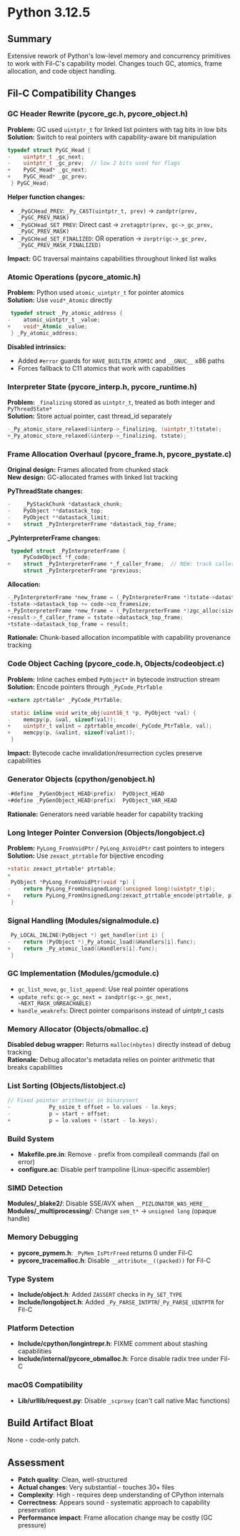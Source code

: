 # Python 3.12.5

## Summary
Extensive rework of Python's low-level memory and concurrency primitives to work with Fil-C's capability model. Changes touch GC, atomics, frame allocation, and code object handling.

## Fil-C Compatibility Changes

### GC Header Rewrite (pycore_gc.h, pycore_object.h)
**Problem:** GC used `uintptr_t` for linked list pointers with tag bits in low bits  
**Solution:** Switch to real pointers with capability-aware bit manipulation

```c
typedef struct PyGC_Head {
-    uintptr_t _gc_next;
-    uintptr_t _gc_prev;  // low 2 bits used for flags
+    PyGC_Head* _gc_next;
+    PyGC_Head* _gc_prev;
 } PyGC_Head;
```

**Helper function changes:**
- `_PyGCHead_PREV`: `_Py_CAST(uintptr_t, prev)` → `zandptr(prev, _PyGC_PREV_MASK)`
- `_PyGCHead_SET_PREV`: Direct cast → `zretagptr(prev, gc->_gc_prev, _PyGC_PREV_MASK)`
- `_PyGCHead_SET_FINALIZED`: OR operation → `zorptr(gc->_gc_prev, _PyGC_PREV_MASK_FINALIZED)`

**Impact:** GC traversal maintains capabilities throughout linked list walks

### Atomic Operations (pycore_atomic.h)
**Problem:** Python used `atomic_uintptr_t` for pointer atomics  
**Solution:** Use `void*_Atomic` directly

```c
 typedef struct _Py_atomic_address {
-    atomic_uintptr_t _value;
+    void*_Atomic _value;
 } _Py_atomic_address;
```

**Disabled intrinsics:**
- Added `#error` guards for `HAVE_BUILTIN_ATOMIC` and `__GNUC__` x86 paths
- Forces fallback to C11 atomics that work with capabilities

### Interpreter State (pycore_interp.h, pycore_runtime.h)
**Problem:** `_finalizing` stored as `uintptr_t`, treated as both integer and `PyThreadState*`  
**Solution:** Store actual pointer, cast thread_id separately

```c
-_Py_atomic_store_relaxed(&interp->_finalizing, (uintptr_t)tstate);
+_Py_atomic_store_relaxed(&interp->_finalizing, tstate);
```

### Frame Allocation Overhaul (pycore_frame.h, pycore_pystate.c)
**Original design:** Frames allocated from chunked stack  
**New design:** GC-allocated frames with linked list tracking

**PyThreadState changes:**
```c
-    _PyStackChunk *datastack_chunk;
-    PyObject **datastack_top;
-    PyObject **datastack_limit;
+    struct _PyInterpreterFrame *datastack_top_frame;
```

**_PyInterpreterFrame changes:**
```c
 typedef struct _PyInterpreterFrame {
     PyCodeObject *f_code;
+    struct _PyInterpreterFrame *_f_caller_frame;  // NEW: track caller
     struct _PyInterpreterFrame *previous;
```

**Allocation:**
```c
-_PyInterpreterFrame *new_frame = (_PyInterpreterFrame *)tstate->datastack_top;
-tstate->datastack_top += code->co_framesize;
+_PyInterpreterFrame *new_frame = (_PyInterpreterFrame *)zgc_alloc(size * sizeof(PyObject *));
+result->_f_caller_frame = tstate->datastack_top_frame;
+tstate->datastack_top_frame = result;
```

**Rationale:** Chunk-based allocation incompatible with capability provenance tracking

### Code Object Caching (pycore_code.h, Objects/codeobject.c)
**Problem:** Inline caches embed `PyObject*` in bytecode instruction stream  
**Solution:** Encode pointers through `_PyCode_PtrTable`

```c
+extern zptrtable* _PyCode_PtrTable;

 static inline void write_obj(uint16_t *p, PyObject *val) {
-    memcpy(p, &val, sizeof(val));
+    uintptr_t valint = zptrtable_encode(_PyCode_PtrTable, val);
+    memcpy(p, &valint, sizeof(valint));
 }
```

**Impact:** Bytecode cache invalidation/resurrection cycles preserve capabilities

### Generator Objects (cpython/genobject.h)
```c
-#define _PyGenObject_HEAD(prefix)  PyObject_HEAD
+#define _PyGenObject_HEAD(prefix)  PyObject_VAR_HEAD
```
**Rationale:** Generators need variable header for capability tracking

### Long Integer Pointer Conversion (Objects/longobject.c)
**Problem:** `PyLong_FromVoidPtr` / `PyLong_AsVoidPtr` cast pointers to integers  
**Solution:** Use `zexact_ptrtable` for bijective encoding

```c
+static zexact_ptrtable* ptrtable;
+
 PyObject *PyLong_FromVoidPtr(void *p) {
-    return PyLong_FromUnsignedLong((unsigned long)(uintptr_t)p);
+    return PyLong_FromUnsignedLong(zexact_ptrtable_encode(ptrtable, p));
 }
```

### Signal Handling (Modules/signalmodule.c)
```c
 Py_LOCAL_INLINE(PyObject *) get_handler(int i) {
-    return (PyObject *)_Py_atomic_load(&Handlers[i].func);
+    return _Py_atomic_load(&Handlers[i].func);
 }
```

### GC Implementation (Modules/gcmodule.c)
- `gc_list_move`, `gc_list_append`: Use real pointer operations
- `update_refs`: `gc->_gc_next = zandptr(gc->_gc_next, ~NEXT_MASK_UNREACHABLE)`
- `handle_weakrefs`: Direct pointer comparisons instead of uintptr_t casts

### Memory Allocator (Objects/obmalloc.c)
**Disabled debug wrapper:** Returns `malloc(nbytes)` directly instead of debug tracking  
**Rationale:** Debug allocator's metadata relies on pointer arithmetic that breaks capabilities

### List Sorting (Objects/listobject.c)
```c
// Fixed pointer arithmetic in binarysort
-            Py_ssize_t offset = lo.values - lo.keys;
-            p = start + offset;
+            p = lo.values + (start - lo.keys);
```

### Build System
- **Makefile.pre.in**: Remove `-` prefix from compileall commands (fail on error)
- **configure.ac**: Disable perf trampoline (Linux-specific assembler)

### SIMD Detection
**Modules/_blake2/**: Disable SSE/AVX when `__PIZLONATOR_WAS_HERE__`  
**Modules/_multiprocessing/**: Change `sem_t*` → `unsigned long` (opaque handle)

### Memory Debugging
- **pycore_pymem.h**: `_PyMem_IsPtrFreed` returns 0 under Fil-C
- **pycore_tracemalloc.h**: Disable `__attribute__((packed))` for Fil-C

### Type System
- **Include/object.h**: Added `ZASSERT` checks in `Py_SET_TYPE`
- **Include/longobject.h**: Added `_Py_PARSE_INTPTR`/`_Py_PARSE_UINTPTR` for Fil-C

### Platform Detection
- **Include/cpython/longintrepr.h**: FIXME comment about stashing capabilities
- **Include/internal/pycore_obmalloc.h**: Force disable radix tree under Fil-C

### macOS Compatibility  
- **Lib/urllib/request.py**: Disable `_scproxy` (can't call native Mac functions)

## Build Artifact Bloat
None - code-only patch.

## Assessment
- **Patch quality**: Clean, well-structured
- **Actual changes**: Very substantial - touches 30+ files
- **Complexity**: High - requires deep understanding of CPython internals
- **Correctness**: Appears sound - systematic approach to capability preservation
- **Performance impact**: Frame allocation change may be costly (GC pressure)
